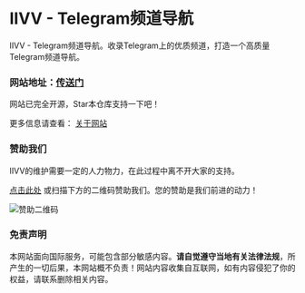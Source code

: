 # IIVV - Telegram频道导航

IIVV - Telegram频道导航。收录Telegram上的优质频道，打造一个高质量Telegram频道导航。

### 网站地址：[传送门](https://lfasky.github.io/)

网站已完全开源，Star本仓库支持一下吧！

更多信息请查看： [关于网站](https://lfasky.github.io/about)

### 赞助我们

IIVV的维护需要一定的人力物力，在此过程中离不开大家的支持。

[点击此处](https://afdian.net/a/awaowo) 或扫描下方的二维码赞助我们。您的赞助是我们前进的动力！

![赞助二维码](https://lfasky.github.io/assets/images/afdian.png)

### 免责声明

本网站面向国际服务，可能包含部分敏感内容。**请自觉遵守当地有关法律法规**，所产生的一切后果，本网站概不负责！网站内容收集自互联网，如有内容侵犯了你的权益，请联系删除相关内容。
